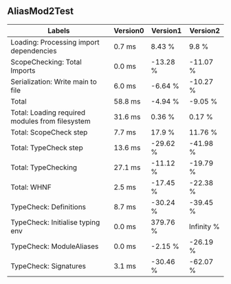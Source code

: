 
## AliasMod2Test

Labels|Version0|Version1|Version2
---|---|---|---
Loading: Processing import dependencies|0.7 ms|8.43 %|9.8 %
ScopeChecking: Total Imports|0.0 ms|-13.28 %|-11.07 %
Serialization: Write main to file|6.0 ms|-6.64 %|-10.27 %
Total|58.8 ms|-4.94 %|-9.05 %
Total: Loading required modules from filesystem|31.6 ms|0.36 %|0.17 %
Total: ScopeCheck step|7.7 ms|17.9 %|11.76 %
Total: TypeCheck step|13.6 ms|-29.62 %|-41.98 %
Total: TypeChecking|27.1 ms|-11.12 %|-19.79 %
Total: WHNF|2.5 ms|-17.45 %|-22.38 %
TypeCheck: Definitions|8.7 ms|-30.24 %|-39.45 %
TypeCheck: Initialise typing env|0.0 ms|379.76 %|Infinity %
TypeCheck: ModuleAliases|0.0 ms|-2.15 %|-26.19 %
TypeCheck: Signatures|3.1 ms|-30.46 %|-62.07 %

